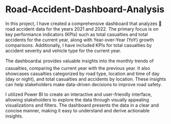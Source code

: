 # Road-Accident-Dashboard-Analysis


In this project, I have created a comprehensive dashboard that analyzes 🚗road accident data for the years 2021 and 2022. The primary focus is on key performance indicators (KPIs) such as total casualties and total accidents for the current year, along with Year-over-Year (YoY) growth comparisons. 
Additionally, I have included KPIs for total casualties by accident severity and vehicle type for the current year.

The dashboard📊 provides valuable insights into the monthly trends of casualties, comparing the current year with the previous year. It also showcases casualties categorized by road type, location and time of day (day or night), and total casualties and accidents by location. These insights can help stakeholders make data-driven decisions to improve road safety.

I utilized Power BI to create an interactive and user-friendly interface, allowing stakeholders to explore the data through visually appealing visualizations and filters. The dashboard presents the data in a clear and concise manner, making it easy to understand and derive actionable insights.
